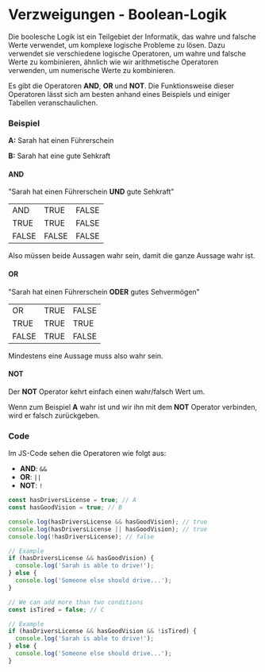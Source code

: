 # Verzweigungen - Boolean-Logik

<show-structure depth="2" />

<show-structure depth="2"></show-structure>

Die boolesche Logik ist ein Teilgebiet der Informatik, das wahre und falsche Werte verwendet, um komplexe logische Probleme zu lösen. Dazu verwendet
sie verschiedene logische Operatoren, um wahre und falsche Werte zu kombinieren, ähnlich wie wir arithmetische Operatoren verwenden, um numerische
Werte zu kombinieren.

Es gibt die Operatoren **AND**, **OR** und **NOT**. Die Funktionsweise dieser Operatoren lässt sich am besten anhand eines Beispiels und einiger
Tabellen veranschaulichen.

### Beispiel

**A:** Sarah hat einen Führerschein

**B:** Sarah hat eine gute Sehkraft

#### AND

"Sarah hat einen Führerschein **UND** gute Sehkraft"

<table style="both">
<tr><td>AND</td><td>TRUE</td><td>FALSE</td></tr>
<tr><td>TRUE</td><td>TRUE</td><td>FALSE</td></tr>
<tr><td>FALSE</td><td>FALSE</td><td>FALSE</td></tr>
</table>

Also müssen beide Aussagen wahr sein, damit die ganze Aussage wahr ist.

#### OR

"Sarah hat einen Führerschein **ODER** gutes Sehvermögen"

<table style="both"> 
<tr><td>OR</td><td>TRUE</td><td>FALSE</td></tr>
<tr><td>TRUE</td><td>TRUE</td><td>TRUE</td></tr>
<tr><td>FALSE</td><td>TRUE</td><td>FALSE</td></tr>
</table>

Mindestens eine Aussage muss also wahr sein.

#### NOT

Der **NOT** Operator kehrt einfach einen wahr/falsch Wert um.

Wenn zum Beispiel **A** wahr ist und wir ihn mit dem **NOT** Operator verbinden, wird er falsch zurückgeben.

### Code

Im JS-Code sehen die Operatoren wie folgt aus:

- **AND**: `&&`
- **OR**: `||`
- **NOT**: `!`

```Javascript
const hasDriversLicense = true; // A
const hasGoodVision = true; // B

console.log(hasDriversLicense && hasGoodVision); // true
console.log(hasDriversLicense || hasGoodVision); // true
console.log(!hasDriversLicense); // false

// Example
if (hasDriversLicense && hasGoodVision) {
  console.log('Sarah is able to drive!');
} else {
  console.log('Someone else should drive...');
}

// We can add more than two conditions
const isTired = false; // C

// Example
if (hasDriversLicense && hasGoodVision && !isTired) {
  console.log('Sarah is able to drive!');
} else {
  console.log('Someone else should drive...');
}
```
